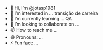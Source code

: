 - 👋 Hi, I’m @jotasp1981
- 👀 I’m interested in ... transição de carreira
- 🌱 I’m currently learning ... QA 
- 💞️ I’m looking to collaborate on ...
- 📫 How to reach me ...
- 😄 Pronouns: ...
- ⚡ Fun fact: ...

<!---
jotasp1981/jotasp1981 is a ✨ special ✨ repository because its `README.md` (this file) appears on your GitHub profile.
You can click the Preview link to take a look at your changes.
--->
